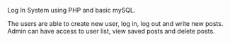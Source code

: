 Log In System using PHP and basic mySQL.

The users are able to create new user, log in, log out and write new posts. 
Admin can have access to user list, view saved posts and delete posts. 

